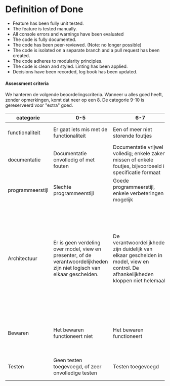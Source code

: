 # Definition of Done

* Feature has been fully unit tested.
* The feature is tested manually.
* All console errors and warnings have been evaluated
* The code is fully documented.
* The code has been peer-reviewed. (Note: no longer possible)
* The code is isolated on a separate branch and a pull request has been created.
* The code adheres to modularity principles.
* The code is clean and styled. Linting has been applied.
* Decisions have been recorded, log book has been updated.


#### Assessment criteria

We hanteren de volgende beoordelingscriteria. Wanneer u alles goed heeft, zonder opmerkingen, komt dat neer op een 8. De categorie 9-10 is gereserveerd voor "extra" goed.

| categorie        | 0-5                                                                                                                      | 6-7                                                                                                                                 | 8                                                                                                                                                                                                                                                                                                                                    | 9-10                                                                              | 
|------------------|--------------------------------------------------------------------------------------------------------------------------|-------------------------------------------------------------------------------------------------------------------------------------|--------------------------------------------------------------------------------------------------------------------------------------------------------------------------------------------------------------------------------------------------------------------------------------------------------------------------------------|-----------------------------------------------------------------------------------|
| functionaliteit  | Er gaat iets mis met de functionaliteit                                                                                  | Een of meer niet storende foutjes                                                                                                   | Applicatie functioneert perfect                                                                                                                                                                                                                                                                                                      | Bijvoorbeeld: er zijn features toegevoegd                                         |
| documentatie     | Documentatie onvolledig of met fouten                                                                                    | Documentatie vrijwel volledig; enkele zaken missen of enkele foutjes, bijvoorbeeld in specificatie formaat                          | Documentatie volledig, argumenten voor beslissingen duidelijk, specificaties formaat kloppen.                                                                                                                                                                                                                                        | Bijvoorbeeld: Documentatie uitzonderlijk duidelijk en mooi.                       |
| programmeerstijl | Slechte programmeerstijl                                                                                                 | Goede programmeerstijl, enkele verbeteringen mogelijk                                                                               | Geen aanmerkingen op de programmeerstijl                                                                                                                                                                                                                                                                                             | Stijgt duidelijk boven de verwachtingen uit                                       |
| Architectuur     | Er is geen verdeling over model, view en presenter, of de verantwoordelijkheden zijn niet logisch van elkaar gescheiden. | De verantwoordelijkheden zijn duidelijk van elkaar gescheiden in model, view en control. De afhankelijkheden kloppen niet helemaal. | Op de architectuur is niets aan te merken. Er is een model, een view en een control (met eventueel onderverdelingen). Het model is onafhankelijk van de andere modulen. Ook alle constanten en variabelen zijn logisch ondergebracht; applicatie heeft alleen private variabelen. Verantwoordelijkheden geheel en logisch gescheiden | Bijvoorbeeld: Kan als modeluitwerking dienen                                      |
| Bewaren          | Het bewaren functioneert niet                                                                                            | Het bewaren functioneert                                                                                                            | Wat bewaard wordt is mooi weergegeven in de applicatie. De argumentatie voor de gekozen techniek is duidelijk.                                                                                                                                                                                                                       | Bijvoorbeeld: wat er bewaard wordt is zeer uitgebreid, met bijbehorende weergave. |
| Testen           | Geen testen toegevoegd, of zeer onvolledige testen                                                                       | Testen toegevoegd                                                                                                                   | De testen zijn overzichtelijk ingedeeld.                                                                                                                                                                                                                                                                                             | Bijvoorbeeld: Kan als modeluitwerking dienen                                      |
